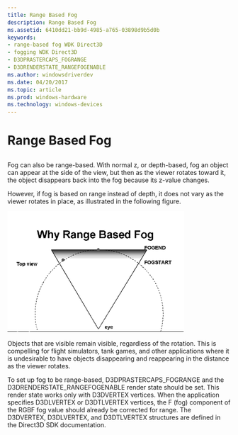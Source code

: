 ```yaml
---
title: Range Based Fog
description: Range Based Fog
ms.assetid: 6410dd21-bb9d-4985-a765-03898d9b5d0b
keywords:
- range-based fog WDK Direct3D
- fogging WDK Direct3D
- D3DPRASTERCAPS_FOGRANGE
- D3DRENDERSTATE_RANGEFOGENABLE
ms.author: windowsdriverdev
ms.date: 04/20/2017
ms.topic: article
ms.prod: windows-hardware
ms.technology: windows-devices
---
```


# Range Based Fog


## <span id="ddk_range_based_fog_gg"></span><span id="DDK_RANGE_BASED_FOG_GG"></span>


Fog can also be range-based. With normal z, or depth-based, fog an object can appear at the side of the view, but then as the viewer rotates toward it, the object disappears back into the fog because its z-value changes.

However, if fog is based on range instead of depth, it does not vary as the viewer rotates in place, as illustrated in the following figure.

![diagram illustrating range-based fog](images/d3dfig26.png)

Objects that are visible remain visible, regardless of the rotation. This is compelling for flight simulators, tank games, and other applications where it is undesirable to have objects disappearing and reappearing in the distance as the viewer rotates.

To set up fog to be range-based, D3DPRASTERCAPS\_FOGRANGE and the D3DRENDERSTATE\_RANGEFOGENABLE render state should be set. This render state works only with D3DVERTEX vertices. When the application specifies D3DLVERTEX or D3DTLVERTEX vertices, the F (fog) component of the RGBF fog value should already be corrected for range. The D3DVERTEX, D3DLVERTEX, and D3DTLVERTEX structures are defined in the Direct3D SDK documentation.

 

 






